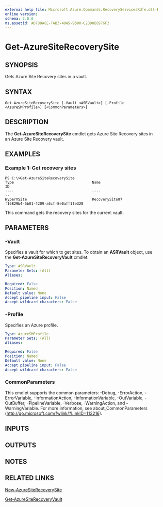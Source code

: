 ```yaml
---
external help file: Microsoft.Azure.Commands.RecoveryServicesRdfe.dll-Help.xml
online version: 
schema: 2.0.0
ms.assetid: AD788A8E-FAB3-40A5-9300-C2090B89F6F3
---
```


# Get-AzureSiteRecoverySite

## SYNOPSIS
Gets Azure Site Recovery sites in a vault.

## SYNTAX

```
Get-AzureSiteRecoverySite [-Vault <ASRVault>] [-Profile <AzureSMProfile>] [<CommonParameters>]
```

## DESCRIPTION
The **Get-AzureSiteRecoverySite** cmdlet gets Azure Site Recovery sites in an Azure Site Recovery vault.

## EXAMPLES

### Example 1: Get recovery sites
```
PS C:\>Get-AzureSiteRecoverySite
Type                                    Name                                    ID
----                                    ----                                    --
HyperVSite                              RecoverySite07                          f16829b4-5b01-4209-a6cf-8e0aff1fe328
```

This command gets the recovery sites for the current vault.

## PARAMETERS

### -Vault
Specifies a vault for which to get sites.
To obtain an **ASRVault** object, use the **Get-AzureSiteRecoveryVault** cmdlet.

```yaml
Type: ASRVault
Parameter Sets: (All)
Aliases: 

Required: False
Position: Named
Default value: None
Accept pipeline input: False
Accept wildcard characters: False
```

### -Profile
Specifies an Azure profile.

```yaml
Type: AzureSMProfile
Parameter Sets: (All)
Aliases: 

Required: False
Position: Named
Default value: None
Accept pipeline input: False
Accept wildcard characters: False
```

### CommonParameters
This cmdlet supports the common parameters: -Debug, -ErrorAction, -ErrorVariable, -InformationAction, -InformationVariable, -OutVariable, -OutBuffer, -PipelineVariable, -Verbose, -WarningAction, and -WarningVariable. For more information, see about_CommonParameters (http://go.microsoft.com/fwlink/?LinkID=113216).

## INPUTS

## OUTPUTS

## NOTES

## RELATED LINKS

[New-AzureSiteRecoverySite](./New-AzureSiteRecoverySite.md)

[Get-AzureSiteRecoveryVault](./Get-AzureSiteRecoveryVault.md)


